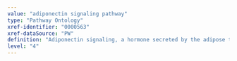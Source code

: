 ```yaml
---
value: "adiponectin signaling pathway"
type: "Pathway Ontology"
xref-identifier: "0000563"
xref-dataSource: "PW"
definition: "Adiponectin signaling, a hormone secreted by the adipose tissue, impacts on metabolic pathways such as glucose and lipid metabolism, possibly via activation of AMPK pathway. Its deregulation has been linked to obesity, cardiovascular diseases, diabetes and metabolic syndrome."
level: "4"
---
```

